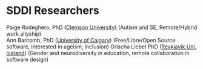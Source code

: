 # SDDI Researchers
Paige Rodeghero, PhD ([Clemson University](www.clemsonhfse.com)) (Autism and SE, Remote/Hybrid work allyship)     
Ann Barcomb, PhD ([University of Calgary](https://www.ucalgary.ca/)) (Free/Libre/Open Source software, interested in ageism, inclusion)
Grischa Liebel PhD ([Reykjavik Uni, Iceland](https://ru.is)) (Gender and neurodiversity in education, remote collaboration in software design)
